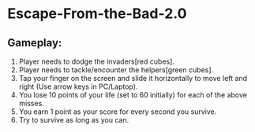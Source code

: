 # Escape-From-the-Bad-2.0

## Gameplay:
1) Player needs to dodge the invaders[red cubes].
2) Player needs to tackle/encounter the helpers[green cubes].
3) Tap your finger on the screen and slide it horizontally to move left and right (Use arrow keys in PC/Laptop).
4) You lose 10 points of your life (set to 60 initially) for each of the above misses.
5) You earn 1 point as your score for every second you survive.
6) Try to survive as long as you can.
